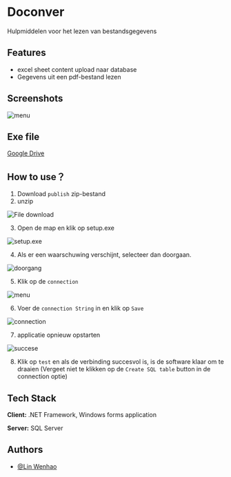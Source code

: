 # Doconver

Hulpmiddelen voor het lezen van bestandsgegevens

## Features

- excel sheet content upload naar database
- Gegevens uit een pdf-bestand lezen

## Screenshots
![menu](https://i.ibb.co/Mndg6d4/Schermafbeelding-2023-02-23-113159.png)

## Exe file

[Google Drive](https://drive.google.com/drive/folders/1-GxmMY94aNZfXRuJjl23Hr_7EV3ZB-2B?usp=sharing)

## How to use？

1. Download `publish` zip-bestand
2. unzip

![File download](https://i.ibb.co/WzsXC51/Schermafbeelding-2023-02-23-120419.png)

3. Open de map en klik op setup.exe

![setup.exe](https://i.ibb.co/tKF58qY/Schermafbeelding-2023-02-23-120727.png)

4. Als er een waarschuwing verschijnt, selecteer dan doorgaan.

![doorgang](https://i.ibb.co/QbgbHJq/Schermafbeelding-2023-02-23-120915.png)

5. Klik op de `connection`

![menu](https://i.ibb.co/Mndg6d4/Schermafbeelding-2023-02-23-113159.png)

6. Voer de `connection String` in en klik op `Save`

![connection](https://i.ibb.co/NpYhPvX/Schermafbeelding-2023-02-23-121246.png)

7. applicatie opnieuw opstarten

![succese](https://i.ibb.co/LP98JpP/Schermafbeelding-2023-02-23-121557.png)

8. Klik op `test` en als de verbinding succesvol is, is de software klaar om te draaien (Vergeet niet te klikken op de `Create SQL table` button in de connection optie)

## Tech Stack

**Client:** .NET Framework, Windows forms application

**Server:** SQL Server

## Authors

- [@Lin Wenhao](https://github.com/LinWenhao5)
